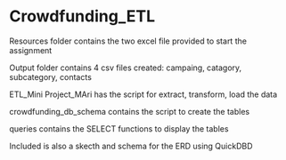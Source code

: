 # Crowdfunding_ETL

Resources folder contains the two excel file provided to start the assignment

Output folder contains 4 csv files created: campaing, catagory, subcategory, contacts

ETL_Mini Project_MAri has the script for extract, transform, load the data

crowdfunding_db_schema contains the script to create the tables

queries contains the SELECT functions to display the tables

Included is also a skecth and schema for the ERD using QuickDBD
